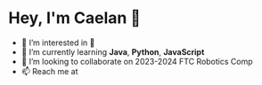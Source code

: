 # Hey, I'm Caelan 👋
- 👀 I’m interested in 🦆
- 🌱 I’m currently learning **Java**, **Python**, **JavaScript**
- 💞️ I’m looking to collaborate on 2023-2024 FTC Robotics Comp
- 📫 Reach me at

<!--![Caelan's GitHub stats](https://github-readme-stats.vercel.app/api?username=caelan-g&show_icons=true&theme=dark)-->
<!-- [![GitHub Streak](https://streak-stats.demolab.com/?user=caelan-g&theme=dark)](https://git.io/streak-stats)-->
<!---
caelan-g/caelan-g is a ✨ special ✨ repository because its `README.md` (this file) appears on your GitHub profile.
You can click the Preview link to take a look at your changes.
--->
